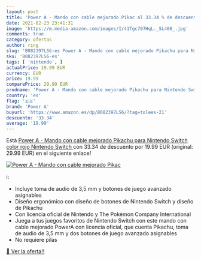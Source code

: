 ```yaml
---
layout: post
title: 'Power A - Mando con cable mejorado Pikac al 33.34 % de descuento'
date: 2021-02-23 23:41:31
image: 'https://m.media-amazon.com/images/I/41Tgc707HqL._SL400_.jpg'
comments: true
category: ofertas
author: ring
slug: 'B082397LS6-es Power A - Mando con cable mejorado Pikachu para Nintendo...'
sku: 'B082397LS6-es'
tags: [ 'nintendo', ]
actualPrice: 19.99 EUR
currency: EUR
price: 19.99
comparePrice: 29.99 EUR
prodname: 'Power A - Mando con cable mejorado Pikachu para Nintendo Switch  color rojo  Nintendo Switch '
country: 'es'
flag: '🇪🇸'
brand: 'Power A'
buyurl: 'https://www.amazon.es/dp/B082397LS6/?tag=tolees-21'
descuento: '33.34'
average: '19.99'
---
```


Está [Power A - Mando con cable mejorado Pikachu para Nintendo Switch  color rojo  Nintendo Switch ](https://www.amazon.es/dp/B082397LS6/?tag=tolees-21) con 33.34 de descuento por 19.99 EUR (original: 29.99 EUR) en el siguiente enlace!

[![Power A - Mando con cable mejorado Pikac](https://m.media-amazon.com/images/I/41Tgc707HqL._SL400_.jpg)](https://www.amazon.es/dp/B082397LS6/?tag=tolees-21)

ℹ️:

- Incluye toma de audio de 3,5 mm y botones de juego avanzado asignables
- Diseño ergonómico con diseño de botones de Nintendo Switch y diseño de Pikachu
- Con licencia oficial de Nintendo y The Pokémon Company International
- Juega a tus juegos favoritos de Nintendo Switch con este mando con cable mejorado PowerA con licencia oficial, que cuenta Pikachu, toma de audio de 3,5 mm y dos botones de juego avanzado asignables
- No requiere pilas

[🛒 Ver la oferta!!](https://www.amazon.es/dp/B082397LS6/?tag=tolees-21)
